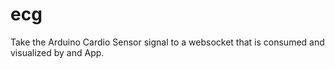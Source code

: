 # ecg

Take the Arduino Cardio Sensor signal to a websocket that is consumed and visualized by and App. 
